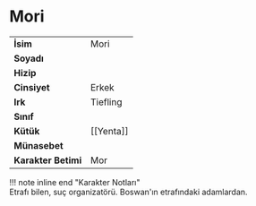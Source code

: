 # Mori   
|  |  |  
|---|---|  
| **İsim** | Mori |  
| **Soyadı** |  |  
| **Hizip** |  |  
| **Cinsiyet** | Erkek |  
| **Irk** | Tiefling |  
| **Sınıf** |  |  
| **Kütük** | [[Yenta]] |  
| **Münasebet** |  |  
| **Karakter Betimi** | Mor |  
  
  
!!! note inline end "Karakter Notları"  
	Etrafı bilen, suç organizatörü. Boswan'ın etrafındaki adamlardan.  
  
  
